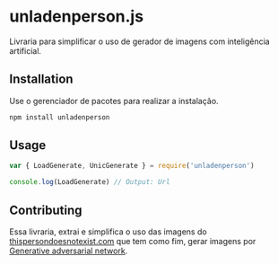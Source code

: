 # unladenperson.js

Livraria para simplificar o uso de gerador de imagens com inteligência artificial.

## Installation

Use o gerenciador de pacotes para realizar a instalação.

```js
npm install unladenperson
```

## Usage

```js
var { LoadGenerate, UnicGenerate } = require('unladenperson')

console.log(LoadGenerate) // Output: Url
```

## Contributing
Essa livraria, extrai e simplifica o uso das imagens do [thispersondoesnotexist.com](https://thispersondoesnotexist.com/) que tem como fim, gerar imagens por [Generative adversarial network](https://en.wikipedia.org/wiki/Generative_adversarial_network).
